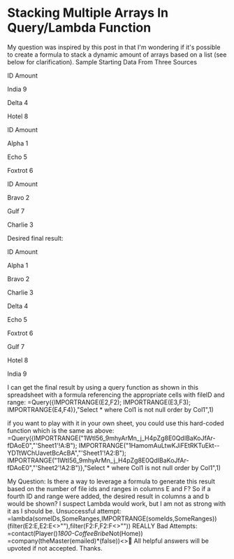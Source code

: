 
# Stacking Multiple Arrays In Query/Lambda Function

My question was inspired by this post in that I'm wondering if it's possible to create a formula to stack a dynamic amount of arrays based on a list (see below for clarification).
Sample Starting Data From Three Sources




ID
Amount




India
9


Delta
4


Hotel
8







ID
Amount




Alpha
1


Echo
5


Foxtrot
6







ID
Amount




Bravo
2


Gulf
7


Charlie
3



Desired final result:




ID
Amount




Alpha
1


Bravo
2


Charlie
3


Delta
4


Echo
5


Foxtrot
6


Gulf
7


Hotel
8


India
9




I can get the final result by using a query function as shown in this spreadsheet with a formula referencing the appropriate cells with fileID and range:
=Query({IMPORTRANGE(E2,F2);
    IMPORTRANGE(E3,F3);
     IMPORTRANGE(E4,F4)},"Select * where Col1 is not null order by Col1",1)

if you want to play with it in your own sheet, you could use this hard-coded function which is the same as above:
=Query({IMPORTRANGE("1WtI56_9mhyArMn_j_H4pZg8E0QdIBaKoJfAr-fDAoE0","'Sheet1'!A:B");
    IMPORTRANGE("1HamomAuLtwKJiFEtRKTuEkt--YDTtWChUavetBcAcBA","'Sheet1'!A2:B");
     IMPORTRANGE("1WtI56_9mhyArMn_j_H4pZg8E0QdIBaKoJfAr-fDAoE0","'Sheet2'!A2:B")},"Select * where Col1 is not null order by Col1",1)


My Question:
Is there a way to leverage a formula to generate this result based on the number of file ids and ranges in columns E and F? So if a fourth ID and range were added, the desired result in columns a and b would be shown? I suspect Lambda would work, but I am not as strong with it as I should be.
Unsuccessful attempt:
=lambda(someIDs,SomeRanges,IMPORTRANGE(someIds,SomeRanges))(filter(E2:E,E2:E<>""),filter(F2:F,F2:F<>""))
REALLY Bad Attempts:
=contact(Player()*1800-CoffeeBribe*Not(Home))
=company(theMaster(emailed)*(false))<>🐇
All helpful answers will be upvoted if not accepted. Thanks.

        